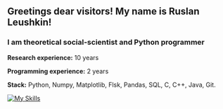 ## Greetings dear visitors! My name is Ruslan Leushkin! 
### I am theoretical social-scientist and Python programmer 

**Research experience:** 10 years

**Programming experience:** 2 years

**Stack:** Python, Numpy, Matplotlib, Flsk, Pandas, SQL, C, C++, Java, Git.  

[![My Skills](https://skillicons.dev/icons?i=py,c,cpp,java,sqlite,flask,unreal,git,vscode)](https://skillicons.dev)
<!--
**Russel63/Russel63** is a ✨ _special_ ✨ repository because its `README.md` (this file) appears on your GitHub profile.

Here are some ideas to get you started:

- 🔭 I’m currently working on ...
- 🌱 I’m currently learning ...
- 👯 I’m looking to collaborate on ...
- 🤔 I’m looking for help with ...
- 💬 Ask me about ...
- 📫 How to reach me: ...
- 😄 Pronouns: ...
- ⚡ Fun fact: ...
-->
